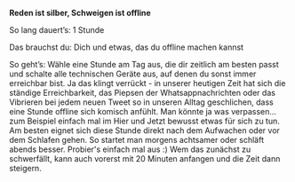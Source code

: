 **Reden ist silber, Schweigen ist offline**

So lang dauert’s: 1 Stunde

Das brauchst du: Dich und etwas, das du offline machen kannst

So geht’s: Wähle eine Stunde am Tag aus, die dir zeitlich am besten passt und schalte alle technischen Geräte aus, auf denen du sonst immer erreichbar bist. Ja das klingt verrückt - in unserer heutigen Zeit hat sich die ständige Erreichbarkeit, das Piepsen der Whatsappnachrichten oder das Vibrieren bei jedem neuen Tweet so in unseren Alltag geschlichen, dass eine Stunde offline sich komisch anfühlt. Man könnte ja was verpassen... zum Beispiel einfach mal im Hier und Jetzt bewusst etwas für sich zu tun. Am besten eignet sich diese Stunde direkt nach dem Aufwachen oder vor dem Schlafen gehen. So startet man morgens achtsamer oder schläft abends besser. Probier's einfach mal aus :) Wem das zunächst zu schwerfällt, kann auch vorerst mit 20 Minuten anfangen und die Zeit dann steigern. 
